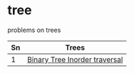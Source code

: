 # tree
problems on trees

| Sn           | Trees          |
|-------------|-------------| 
|1| [Binary Tree Inorder traversal](https://github.com/madhurbhargava/recursion/blob/master/lc_94_binary_tree_inorder_traversal.java) |
